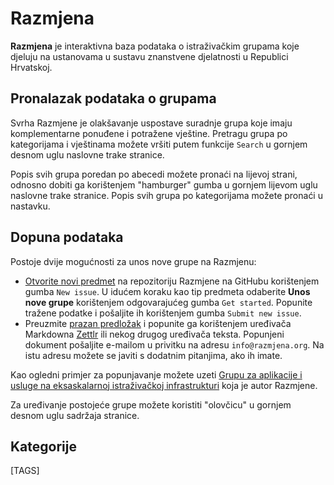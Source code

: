 # Razmjena

**Razmjena** je interaktivna baza podataka o istraživačkim grupama koje djeluju na ustanovama u sustavu znanstvene djelatnosti u Republici Hrvatskoj.

## Pronalazak podataka o grupama

Svrha Razmjene je olakšavanje uspostave suradnje grupa koje imaju komplementarne ponuđene i potražene vještine. Pretragu grupa po kategorijama i vještinama možete vršiti putem funkcije `Search` u gornjem desnom uglu naslovne trake stranice.

Popis svih grupa poredan po abecedi možete pronaći na lijevoj strani, odnosno dobiti ga korištenjem "hamburger" gumba u gornjem lijevom uglu naslovne trake stranice. Popis svih grupa po kategorijama možete pronaći u nastavku.

## Dopuna podataka

Postoje dvije mogućnosti za unos nove grupe na Razmjenu:

- [Otvorite novi predmet](https://github.com/razmjena/razmjena/issues) na repozitoriju Razmjene na GitHubu korištenjem gumba `New issue`. U idućem koraku kao tip predmeta odaberite **Unos nove grupe** korištenjem odgovarajućeg gumba `Get started`. Popunite tražene podatke i pošaljite ih korištenjem gumba `Submit new issue`.
- Preuzmite [prazan predložak](https://raw.githubusercontent.com/razmjena/razmjena/main/.github/ISSUE_TEMPLATE/novi-unos.md) i popunite ga korištenjem uređivača Markdowna [Zettlr](https://www.zettlr.com/) ili nekog drugog uređivača teksta. Popunjeni dokument pošaljite e-mailom u privitku na adresu `info@razmjena.org`. Na istu adresu možete se javiti s dodatnim pitanjima, ako ih imate.

Kao ogledni primjer za popunjavanje možete uzeti [Grupu za aplikacije i usluge na eksaskalarnoj istraživačkoj infrastrukturi](gaseri.md) koja je autor Razmjene.

Za uređivanje postojeće grupe možete koristiti "olovčicu" u gornjem desnom uglu sadržaja stranice.

## Kategorije

[TAGS]
